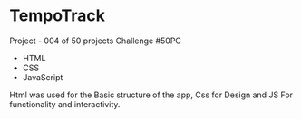 # TempoTrack
Project - 004 of 50 projects Challenge #50PC

* HTML
* CSS
* JavaScript

Html was used for the Basic structure of the app, Css for Design and JS For functionality and interactivity.
